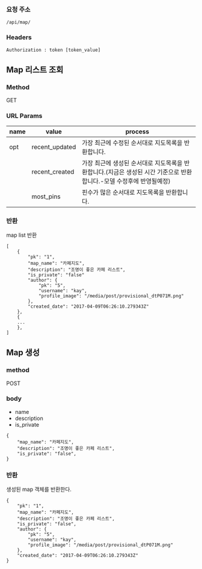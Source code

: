 ### 요청 주소

```
/api/map/
```
### Headers
```
Authorization : token [token_value]
```

## Map 리스트 조회

### Method

GET

### URL Params

| name | value | process |
| --- | --- | --- |
| opt | recent\_updated | 가장 최근에 수정된 순서대로 지도목록을 반환합니다. |
|  | recent\_created | 가장 최근에 생성된 순서대로 지도목록을 반환합니다.\(지금은 생성된 시간 기준으로 반환합니다.-모델 수정후에 반영될예정\) |
|  | most\_pins | 핀수가 많은 순서대로 지도목록을 반환합니다. |


### 반환

map list 반환

```
[
    {
        "pk": "1",
        "map_name": "카페지도",
        "description": "조명이 좋은 카페 리스트",
        "is_private": "false"
        "author": {
            "pk": "5",
            "username": "kay",
            "profile_image": "/media/post/provisional_dtP071M.png"
        },
        "created_date": "2017-04-09T06:26:10.279343Z"
    },
    {
    ...
    },
]
```

## Map 생성

### method

POST

### body

* name
* description
* is\_private

```
{
    "map_name": "카페지도",
    "description": "조명이 좋은 카페 리스트",
    "is_private": "false",  
}
```

### 반환

생성된 map 객체를 반환한다.

```
{
    "pk": "1",
    "map_name": "카페지도",
    "description": "조명이 좋은 카페 리스트",
    "is_private": "false",
    "author": {
        "pk": "5",
        "username": "kay",
        "profile_image": "/media/post/provisional_dtP071M.png"
    },
    "created_date": "2017-04-09T06:26:10.279343Z"
}
```



